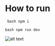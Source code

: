 # How to run

` bash
   npm i`

`bash
    npm run dev`

![alt text](<Screenshot 2025-08-10 at 2.01.52 PM.png>)
